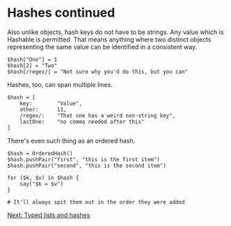 # Hashes continued

Also unlike objects, hash keys do not have to be strings. Any value
which is Hashable is permitted. That means anything where two
distinct objects representing the same value can be identified in a
consistent way.

    $hash["One"] = 1
    $hash[2] = "Two"
    $hash[/regex/] = "Not sure why you'd do this, but you can"

Hashes, too, can span multiple lines.

    $hash = [
        key:        "Value",
        other:      11,
        /regex/:    "That one has a weird non-string key",
        lastOne:    "no comma needed after this"
    ]

There's even such thing as an ordered hash.

    $hash = OrderedHash()
    $hash.pushPair("first", "this is the first item")
    $hash.pushPair("second", "this is the second item")

    for ($k, $v) in $hash {
        say("$k = $v")
    }

    # It'll always spit them out in the order they were added

[Next: Typed lists and hashes](28-typed-lists-hashes.md)